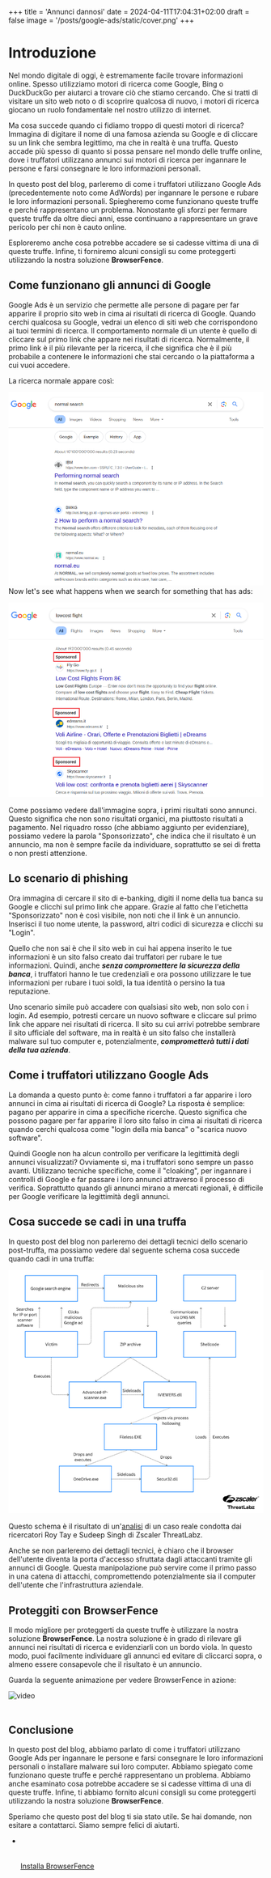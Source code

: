 +++
title = 'Annunci dannosi'
date = 2024-04-11T17:04:31+02:00
draft = false
image = '/posts/google-ads/static/cover.png'
+++

# Introduzione

Nel mondo digitale di oggi, è estremamente facile trovare informazioni online. Spesso utilizziamo motori di ricerca come Google, Bing o DuckDuckGo per aiutarci a trovare ciò che stiamo cercando. Che si tratti di visitare un sito web noto o di scoprire qualcosa di nuovo, i motori di ricerca giocano un ruolo fondamentale nel nostro utilizzo di internet.

Ma cosa succede quando ci fidiamo troppo di questi motori di ricerca? Immagina di digitare il nome di una famosa azienda su Google e di cliccare su un link che sembra legittimo, ma che in realtà è una truffa. Questo accade più spesso di quanto si possa pensare nel mondo delle truffe online, dove i truffatori utilizzano annunci sui motori di ricerca per ingannare le persone e farsi consegnare le loro informazioni personali.

In questo post del blog, parleremo di come i truffatori utilizzano Google Ads (precedentemente noto come AdWords) per ingannare le persone e rubare le loro informazioni personali. Spiegheremo come funzionano queste truffe e perché rappresentano un problema. Nonostante gli sforzi per fermare queste truffe da oltre dieci anni, esse continuano a rappresentare un grave pericolo per chi non è cauto online.

Esploreremo anche cosa potrebbe accadere se si cadesse vittima di una di queste truffe. Infine, ti forniremo alcuni consigli su come proteggerti utilizzando la nostra soluzione **BrowserFence**.

## Come funzionano gli annunci di Google

Google Ads è un servizio che permette alle persone di pagare per far apparire il proprio sito web in cima ai risultati di ricerca di Google. Quando cerchi qualcosa su Google, vedrai un elenco di siti web che corrispondono ai tuoi termini di ricerca. Il comportamento normale di un utente è quello di cliccare sul primo link che appare nei risultati di ricerca. Normalmente, il primo link è il più rilevante per la ricerca, il che significa che è il più probabile a contenere le informazioni che stai cercando o la piattaforma a cui vuoi accedere.

La ricerca normale appare così:


![Normal Google Search](static/normal-search.png)
<br>
Now let's see what happens when we search for something that has ads:

![Normal Google Search](static/ads-search.png)

Come possiamo vedere dall'immagine sopra, i primi risultati sono annunci. Questo significa che non sono risultati organici, ma piuttosto risultati a pagamento.
Nel riquadro rosso (che abbiamo aggiunto per evidenziare), possiamo vedere la parola "Sponsorizzato", che indica che il risultato è un annuncio,
ma non è sempre facile da individuare, soprattutto se sei di fretta o non presti attenzione.

## Lo scenario di phishing

Ora immagina di cercare il sito di e-banking, digiti il nome della tua banca su Google e clicchi sul primo link che appare. Grazie al fatto che l'etichetta "Sponsorizzato" non è così visibile, non noti che il link è un annuncio. Inserisci il tuo
nome utente, la password, altri codici di sicurezza e clicchi su "Login".

Quello che non sai è che il sito web in cui hai appena inserito le tue informazioni è un sito falso creato dai truffatori per rubare le tue informazioni. Quindi, anche ***senza compromettere la sicurezza della banca***, i truffatori hanno le tue credenziali e ora possono
utilizzare le tue informazioni per rubare i tuoi soldi, la tua identità o persino la tua reputazione.

Uno scenario simile può accadere con qualsiasi sito web, non solo con i login. Ad esempio, potresti cercare un nuovo software e cliccare sul primo link che appare nei risultati di ricerca. Il sito su cui arrivi potrebbe sembrare il sito ufficiale del software, ma in realtà è un sito falso che installerà malware sul tuo computer e, potenzialmente, ***comprometterà tutti i dati della tua azienda***.

## Come i truffatori utilizzano Google Ads

La domanda a questo punto è: come fanno i truffatori a far apparire i loro annunci in cima ai risultati di ricerca di Google? La risposta è semplice: pagano per apparire in cima a specifiche ricerche. Questo significa che possono pagare per far apparire il loro sito falso in cima ai risultati di ricerca quando cerchi qualcosa come "login della mia banca" o "scarica nuovo software".

Quindi Google non ha alcun controllo per verificare la legittimità degli annunci visualizzati? Ovviamente sì, ma i truffatori sono sempre un passo avanti. Utilizzano tecniche specifiche, come il "cloaking", per ingannare i controlli di Google e far passare i loro annunci attraverso il processo di verifica. Soprattutto quando gli annunci mirano a mercati regionali, è difficile per Google verificare la legittimità degli annunci.

## Cosa succede se cadi in una truffa

In questo post del blog non parleremo dei dettagli tecnici dello scenario post-truffa, ma possiamo vedere dal seguente schema cosa succede quando cadi in una truffa:

![Normal Google Search](static/chain.png)

Questo schema è il risultato di
un'[analisi](https://www.zscaler.com/blogs/security-research/malvertising-campaign-targeting-it-teams-madmxshell) di un caso reale condotta dai ricercatori Roy Tay e Sudeep Singh di Zscaler ThreatLabz.

Anche se non parleremo dei dettagli tecnici, è chiaro che il browser dell'utente diventa la porta d'accesso sfruttata dagli attaccanti tramite gli annunci di Google. Questa manipolazione può servire come il primo passo in una catena di attacchi, compromettendo potenzialmente sia il computer dell'utente che l'infrastruttura aziendale.

## Proteggiti con BrowserFence

Il modo migliore per proteggerti da queste truffe è utilizzare la nostra soluzione **BrowserFence**. La nostra soluzione è in grado di rilevare gli annunci nei risultati di ricerca e evidenziarli con un bordo viola. In questo modo, puoi facilmente individuare gli annunci ed evitare di cliccarci sopra, o almeno essere consapevole che il risultato è un annuncio.

Guarda la seguente animazione per vedere BrowserFence in azione:

<div class="row justify-content-center">
    <div class="col-lg-9">
        <div class="nk-block-video nk-block-video-overlay">
            <img src="/posts/google-ads/static/cover.png" alt="video">
            <a href="/posts/google-ads/static/bf.mp4" class="nk-block-video-play video-popup btn-play btn-play-sm btn-play-s2"><em class="btn-play-icon"></em></a>
        </div>
    </div>
</div>

<br>

## Conclusione

In questo post del blog, abbiamo parlato di come i truffatori utilizzano Google Ads per ingannare le persone e farsi consegnare le loro informazioni personali o installare malware sui loro computer. Abbiamo spiegato come funzionano queste truffe e perché rappresentano un problema. Abbiamo anche esaminato cosa potrebbe accadere se si cadesse vittima di una di queste truffe. Infine, ti abbiamo fornito alcuni consigli su come proteggerti utilizzando la nostra soluzione **BrowserFence**.

Speriamo che questo post del blog ti sia stato utile. Se hai domande, non esitare a contattarci. Siamo sempre felici di aiutarti.

<ul class="pt-4 d-flex gaps g-3 justify-content-center  animated" data-animate="fadeInUp" data-delay=".9">
    <li>
        <a href="#" class="btn btn-md btn-grad" data-overlay="bg-theme-grad-alternet"
           style="position: relative; top: 50px;">Installa BrowserFence</a>
    </li>
</ul>
